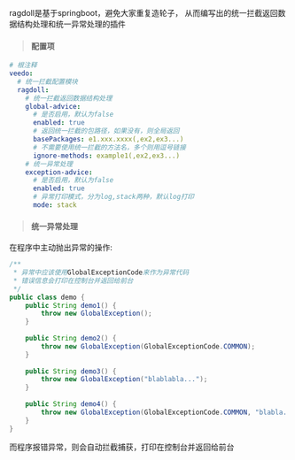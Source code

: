 ragdoll是基于springboot，避免大家重复造轮子，
从而编写出的统一拦截返回数据结构处理和统一异常处理的插件
<br>

> #### 配置项
```yaml
# 根注释
veedo:
  # 统一拦截配置模块
  ragdoll:
    # 统一拦截返回数据结构处理
    global-advice:
      # 是否启用，默认为false
      enabled: true
      # 返回统一拦截的包路径，如果没有，则全局返回
      basePackages: e1.xxx.xxxx(,ex2,ex3...)
      # 不需要使用统一拦截的方法名，多个则用逗号链接
      ignore-methods: example1(,ex2,ex3...)
    # 统一异常处理
    exception-advice:
      # 是否启用，默认为false
      enabled: true
      # 异常打印模式，分为log,stack两种，默认log打印
      mode: stack
```
> #### 统一异常处理
在程序中主动抛出异常的操作:
```java
/**
 * 异常中应该使用GlobalExceptionCode来作为异常代码
 * 错误信息会打印在控制台并返回给前台
 */
public class demo {
    public String demo1() {
        throw new GlobalException();
    }
    
    public String demo2() {
        throw new GlobalException(GlobalExceptionCode.COMMON);
    }
    
    public String demo3() {
        throw new GlobalException("blablabla...");
    }
        
    public String demo4() {
        throw new GlobalException(GlobalExceptionCode.COMMON, "blabla...");
    }
}
```
而程序报错异常，则会自动拦截捕获，打印在控制台并返回给前台